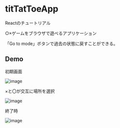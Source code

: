 # titTatToeApp

Reactのチュートリアル

○×ゲームをブラウザで遊べるアプリケーション

「Go to mode」ボタンで過去の状態に戻すことができる。


## Demo

初期画面

![image](https://user-images.githubusercontent.com/66721120/215272052-01f7083b-a80b-45e5-bdde-adf5e337f076.png)


×と〇が交互に場所を選択

![image](https://user-images.githubusercontent.com/66721120/215272121-22cff172-20cf-45bf-a835-df5131735cd8.png)


終了時

![image](https://user-images.githubusercontent.com/66721120/215272156-9c1da1ee-d614-4335-ab1d-358105167068.png)

